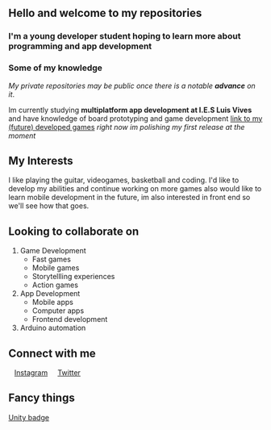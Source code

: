 ## Hello and welcome to my repositories
### I'm a young developer student hoping to learn more about programming and app development
### Some of my knowledge
_My private repositories may be public once there is a notable ***advance*** on it_.

Im currently studying **multiplatform app development at I.E.S Luis Vives** and have knowledge of board prototyping and game development [link to my (future) developed games](https://ivanazagratroya.itch.io/) *right now im polishing my first release at the moment*

## My Interests
I like playing the guitar, videogames, basketball and coding.
I'd like to develop my abilities and continue working on more games also would like to learn mobile development in the future, im also interested in front end so we'll see how that goes.

## Looking to collaborate on
1. Game Development
    - Fast games
    - Mobile games
    - Storytellling experiences
    - Action games
2. App Development
    - Mobile apps
    - Computer apps
    - Frontend development
3. Arduino automation


## Connect with me

&nbsp;&nbsp;&nbsp;[Instagram](https://www.instagram.com/ivi_azagration/) &nbsp;&nbsp;&nbsp; [Twitter](https://twitter.com/AzagraIvan) 
## Fancy things
[Unity badge](https://www.credly.com/badges/aa22417f-f0f8-45af-b90f-446b6534afb4/public_url)
